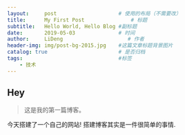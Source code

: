 ```yaml
---
layout:     post                    # 使用的布局（不需要改）
title:      My First Post               # 标题 
subtitle:   Hello World, Hello Blog #副标题
date:       2019-05-03              # 时间
author:     LiDeng                     # 作者
header-img: img/post-bg-2015.jpg    #这篇文章标题背景图片
catalog: true                       # 是否归档
tags:                               #标签
    - 技术
---
```


##  Hey
>这是我的第一篇博客。

今天搭建了一个自己的网站!
搭建博客其实是一件很简单的事情. 